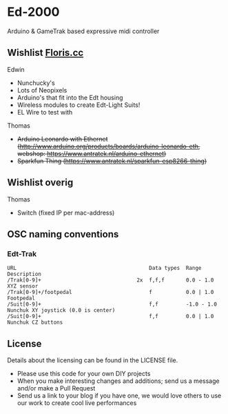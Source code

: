 # Ed-2000
Arduino &amp; GameTrak based expressive midi controller

## Wishlist [Floris.cc](http://www.floris.cc)

Edwin

* Nunchucky's
* Lots of Neopixels
* Arduino's that fit into the Edt housing
* Wireless modules to create Edt-Light Suits!
* EL Wire to test with

Thomas

* ~~Arduino Leonardo with Ethernet (http://www.arduino.org/products/boards/arduino-leonardo-eth, webshop: https://www.antratek.nl/arduino-ethernet)~~
* ~~Sparkfun Thing (https://www.antratek.nl/sparkfun-esp8266-thing)~~

## Wishlist overig

Thomas

* Switch (fixed IP per mac-address)

## OSC naming conventions

### Edt-Trak

```
URL                                           Data types  Range           Description
/Trak[0-9]+                               2x  f,f,f       0.0 - 1.0       XYZ sensor
/Trak[0-9]+/footpedal                         f           0.0 | 1.0       Footpedal
/Suit[0-9]+                                   f,f         -1.0 - 1.0      Nunchuk XY joystick (0.0 is center)
/Suit[0-9]+                                   f,f         0.0 | 1.0       Nunchuk CZ buttons
```

## License

Details about the licensing can be found in the LICENSE file. 

* Please use this code for your own DIY projects
* When you make interesting changes and additions; send us a message and/or make a Pull Request
* Send us a link to your blog if you have one, we would love others to use our work to create cool live performances
